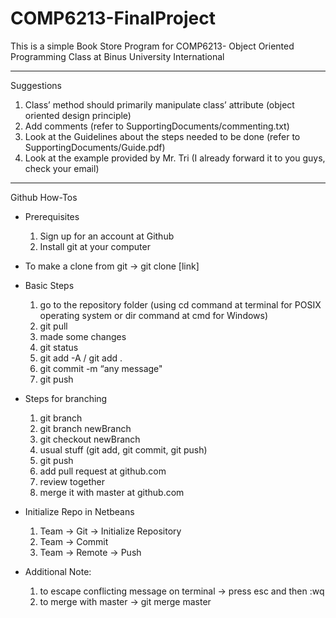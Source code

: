 # COMP6213-FinalProject
This is a simple Book Store Program for COMP6213- Object Oriented Programming Class at Binus University International

----------------------------------------------------------------------------------------------------------------------

Suggestions
1. Class’ method should primarily manipulate class’ attribute (object oriented design principle)
2. Add comments (refer to SupportingDocuments/commenting.txt)
3. Look at the Guidelines about the steps needed to be done (refer to SupportingDocuments/Guide.pdf)
4. Look at the example provided by Mr. Tri (I already forward it to you guys, check your email)

-----------------------------------------------------------------------------------------------------------------------

Github How-Tos
- Prerequisites
  1. Sign up for an account at Github
  2. Install git at your computer


- To make a clone from git -> git clone [link]
- Basic Steps
  1. go to the repository folder (using cd command at terminal for POSIX operating system or dir command at cmd for Windows)
  2. git pull
  3. made some changes
  4. git status
  5. git add -A  /  git add .
  6. git commit -m “any message"
  7. git push

- Steps for branching
  1. git branch
  2. git branch newBranch
  3. git checkout newBranch
  4. usual stuff (git add, git commit, git push)
  5. git push
  6. add pull request at github.com
  7. review together
  8. merge it with master at github.com

- Initialize Repo in Netbeans
  1. Team -> Git -> Initialize Repository
  2. Team -> Commit
  3. Team -> Remote -> Push


- Additional Note:
  1. to escape conflicting message on terminal -> press esc and then :wq
  2. to merge with master -> git merge master